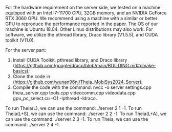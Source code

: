 For the hardware requirement on the server side, we tested on a machine equipped with an Intel i7-11700 CPU, 32GB memory, and an NVIDIA GeForce RTX 3060 GPU. We recommend using a machine with a similar or better GPU to reproduce the performance reported in the paper. The OS of our machine is Ubuntu 18.04. Other Linux distributions may also work. For software, we utilize the pthread library, Draco library (V1.5.5), and CUDA toolkit (V11.0).

For the server part: 

1) Install CUDA Toolkit, pthread library, and Draco library (https://github.com/google/draco/blob/main/BUILDING.md#cmake-basics);
2) Clone the code in (https://github.com/wunan96nj/Theia_MobiSys2024_Server);
3) Compile the code with the command:
   nvcc -o server settings.cpp theia_server.cpp tools.cpp videocomm.cpp videodata.cpp gpu_pc_select.cu -O1 -lpthread -ldraco.


To run Theia(L), we can use the command: ./server 2 1 -1.
To run Theia(L+S), we can use the command: ./server 2 2 -1.
To run Theia(L+A), we can use the command: ./server 2 3 -1.
To run Theia, we can use the command: ./server 2 4 -1.
